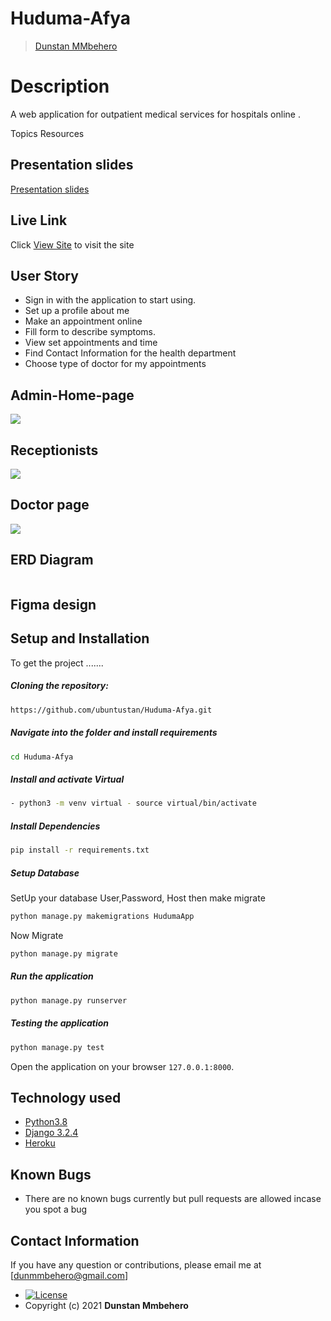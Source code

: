 # Huduma-Afya

>[Dunstan MMbehero](https://github.com/ubuntustan/Huduma-Afya.git)

  
# Description  
A web application for outpatient medical services for hospitals online .

Topics
Resources
## Presentation slides
[Presentation slides](https://docs.google.com/presentation/d/1khnG0TcjMkrqP_XgCuoQCwJCGj3wo_V5IgBv58K6oyE/edit#slide=id.g72d05592bf_2_111)

##  Live Link  
 Click [View Site]()  to visit the site


## User Story  
  
* Sign in with the application to start using.
* Set up a profile about me 
* Make an appointment online 
* Fill form to describe symptoms.
* View set appointments and time
* Find Contact Information for the health department
* Choose type of doctor for my appointments

## Admin-Home-page
<img src="https://raw.githubusercontent.com/ubuntustan/Huduma-Afya/master/Huduma-Afya/HudumaApp/static/img/admindashboard.png">

## Receptionists
<img src="https://raw.githubusercontent.com/ubuntustan/Huduma-Afya/master/Huduma-Afya/HudumaApp/static/img/reception.png">

## Doctor page
<img src="https://raw.githubusercontent.com/ubuntustan/Huduma-Afya/master/Huduma-Afya/HudumaApp/static/img/doctor.png">

## ERD Diagram
<img src=""> 

## Figma design


## Setup and Installation  
To get the project .......  
  
##### Cloning the repository:  
 ```bash 
https://github.com/ubuntustan/Huduma-Afya.git
```
##### Navigate into the folder and install requirements  
 ```bash 
cd Huduma-Afya
```
##### Install and activate Virtual  
 ```bash 
- python3 -m venv virtual - source virtual/bin/activate  
```  
##### Install Dependencies  
 ```bash 
 pip install -r requirements.txt 
```  
 ##### Setup Database  
  SetUp your database User,Password, Host then make migrate  
 ```bash 
python manage.py makemigrations HudumaApp
 ``` 
 Now Migrate  
 ```bash 
 python manage.py migrate 
```
##### Run the application  
 ```bash 
 python manage.py runserver 
``` 
##### Testing the application  
 ```bash 
 python manage.py test 
```
Open the application on your browser `127.0.0.1:8000`.  

## Technology used  
  
* [Python3.8](https://www.python.org/)  
* [Django 3.2.4](https://docs.djangoproject.com/en/3.2/)  
* [Heroku](https://heroku.com)  
  
    
## Known Bugs  
* There are no known bugs currently but pull requests are allowed incase you spot a bug  

## Contact Information   
If you have any question or contributions, please email me at [dunmmbehero@gmail.com]  

* [![License](https://img.shields.io/packagist/l/loopline-systems/closeio-api-wrapper.svg)](https://github.com/ubuntustan/stan-awwards/blob/master/LICENSE)  
* Copyright (c) 2021 **Dunstan Mmbehero**
  
  
 
